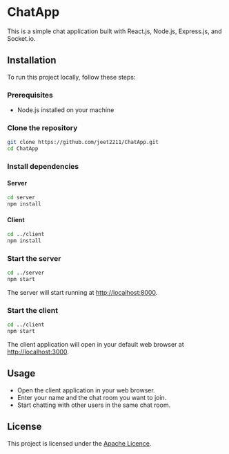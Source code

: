 # ChatApp
This is a simple chat application built with React.js, Node.js, Express.js, and Socket.io.

## Installation

To run this project locally, follow these steps:

### Prerequisites

- Node.js installed on your machine

### Clone the repository

```bash
git clone https://github.com/jeet2211/ChatApp.git
cd ChatApp
```

### Install dependencies

#### Server

```bash
cd server
npm install
```

#### Client

```bash
cd ../client
npm install
```

### Start the server

```bash
cd ../server
npm start
```

The server will start running at [http://localhost:8000](http://localhost:8000).

### Start the client

```bash
cd ../client
npm start
```

The client application will open in your default web browser at [http://localhost:3000](http://localhost:3000).

## Usage

- Open the client application in your web browser.
- Enter your name and the chat room you want to join.
- Start chatting with other users in the same chat room.


## License

This project is licensed under the [Apache Licence](LICENSE).

